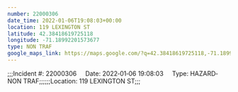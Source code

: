 ```yaml
---
number: 22000306
date_time: 2022-01-06T19:08:03+00:00
location: 119 LEXINGTON ST
latitude: 42.38418619725118
longitude: -71.18992201573677
type: NON TRAF
google_maps_link: https://maps.google.com/?q=42.38418619725118,-71.18992201573677
---
```


;;;Incident #: 22000306     Date: 2022‐01‐06 19:08:03     Type: HAZARD‐NON TRAF;;;;;;Location: 119 LEXINGTON ST;;;

